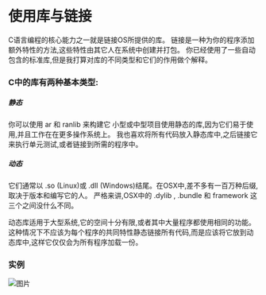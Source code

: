 # 使用库与链接
C语言编程的核心能力之一就是链接OS所提供的库。
链接是一种为你的程序添加额外特性的方法,这些特性由其它人在系统中创建并打包。
你已经使用了一些自动包含的标准库,但是我打算对库的不同类型和它们的作用做个解释。

### C中的库有两种基本类型:
##### 静态
你可以使用 ar 和 ranlib 来构建它
小型或中型项目使用静态的库,因为它们易于使用,并且工作在在更多操作系统上。
我也喜欢将所有代码放入静态库中,之后链接它来执行单元测试,或者链接到所需的程序中。

##### 动态
它们通常以 .so (Linux)或 .dll (Windows)结尾。在OSX中,差不多有一百万种后缀,取决于版本和编写它的人。
严格来讲,OSX中的 .dylib , .bundle 和 framework 这三个之间没什么不同。

动态库适用于大型系统,它的空间十分有限,或者其中大量程序都使用相同的功能。
这种情况下不应该为每个程序的共同特性静态链接所有代码,而是应该将它放到动态库中,这样它仅仅会为所有程序加载一份。

### 实例
![图片](test.png)
